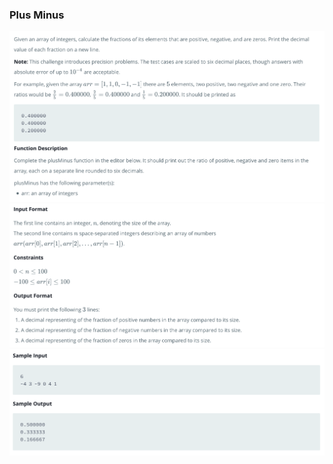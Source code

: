 ### Plus Minus

<img src='../images/06-1.png'>
<img src='../images/06-2.png'>
<img src='../images/06-3.png'>